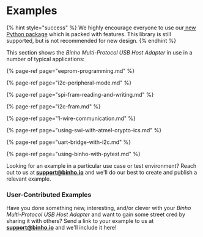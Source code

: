 # Examples

{% hint style="success" %}
We highly encourage everyone to use our[ new Python package](https://support.binho.io/python-libraries/binho-python-package) which is packed with features. This library is still supported, but is not recommended for new design.
{% endhint %}

This section shows the _Binho Multi-Protocol USB Host Adapter_ in use in a number of typical applications:

{% page-ref page="eeprom-programming.md" %}

{% page-ref page="i2c-peripheral-mode.md" %}

{% page-ref page="spi-fram-reading-and-writing.md" %}

{% page-ref page="i2c-fram.md" %}

{% page-ref page="1-wire-communication.md" %}

{% page-ref page="using-swi-with-atmel-crypto-ics.md" %}

{% page-ref page="uart-bridge-with-i2c.md" %}

{% page-ref page="using-binho-with-pytest.md" %}

Looking for an example in a particular use case or test environment? Reach out to us at **support@binho.io** and we'll do our best to create and publish a relevant example.

### User-Contributed Examples

Have you done something new, interesting, and/or clever with your _Binho Multi-Protocol USB Host Adapter_ and want to gain some street cred by sharing it with others? Send a link to your example to us at **support@binho.io** and we'll include it here!

